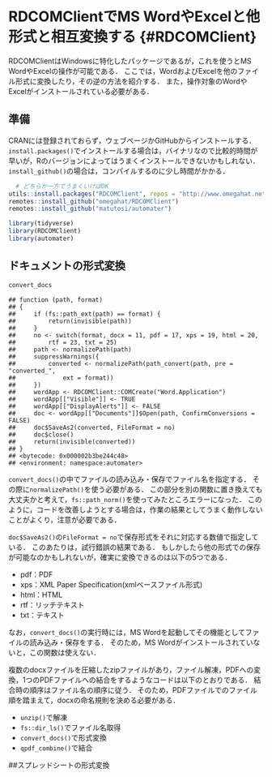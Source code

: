 # RDCOMClientでMS WordやExcelと他形式と相互変換する {#RDCOMClient}

RDCOMClientはWindowsに特化したパッケージであるが，これを使うとMS WordやExcelの操作が可能である．
ここでは，WordおよびExcelを他のファイル形式に変換したり，その逆の方法を紹介する．
また，操作対象のWordやExcelがインストールされている必要がある．

<!--
  # https://github.com/omegahat/RDCOMClient
library(RDCOMClient)
ls("package:RDCOMClient")
-->

## 準備

CRANには登録されておらず，ウェブページかGitHubからインストールする．
`install.packages()`でインストールする場合は，バイナリなので比較的時間が早いが，Rのバージョンによってはうまくインストールできないかもしれない．
`install_github()`の場合は，コンパイルするのに少し時間がかかる．


```r
  # どちらか一方でうまくいけばOK
utils::install.packages("RDCOMClient", repos = "http://www.omegahat.net/R", type = "win.binary")
remotes::install_github("omegahat/RDCOMClient")
remotes::install_github("matutosi/automater")
```


```r
library(tidyverse)
library(RDCOMClient)
library(automater)
```

## ドキュメントの形式変換


```r
convert_docs
```

```
## function (path, format) 
## {
##     if (fs::path_ext(path) == format) {
##         return(invisible(path))
##     }
##     no <- switch(format, docx = 11, pdf = 17, xps = 19, html = 20, 
##         rtf = 23, txt = 25)
##     path <- normalizePath(path)
##     suppressWarnings({
##         converted <- normalizePath(path_convert(path, pre = "converted_", 
##             ext = format))
##     })
##     wordApp <- RDCOMClient::COMCreate("Word.Application")
##     wordApp[["Visible"]] <- TRUE
##     wordApp[["DisplayAlerts"]] <- FALSE
##     doc <- wordApp[["Documents"]]$Open(path, ConfirmConversions = FALSE)
##     doc$SaveAs2(converted, FileFormat = no)
##     doc$close()
##     return(invisible(converted))
## }
## <bytecode: 0x000002b3be244c48>
## <environment: namespace:automater>
```

`convert_docs()`の中でファイルの読み込み・保存でファイル名を指定する．
その際に`normalizePath()`を使う必要がある．
この部分を別の関数に置き換えても大丈夫かと考えて，`fs::path_norm()`を使ってみたところエラーになった．
このように，コードを改善しようとする場合は，作業の結果としてうまく動作しないことがよくり，注意が必要である．

`doc$SaveAs2()`の`FileFormat = no`で保存形式をそれに対応する数値で指定している．
このあたりは，試行錯誤の結果である．
もしかしたら他の形式での保存が可能なのかもしれないが，確実に変換できるのは以下の5つである．

- pdf：PDF
- xps：XML Paper Specification(xmlベースファイル形式)   
- html：HTML   
- rtf：リッチテキスト   
- txt：テキスト   


なお，`convert_docs()`の実行時には，MS Wordを起動してその機能としてファイルの読み込み・保存をする．
そのため，MS Wordがインストールされていないと，この関数は使えない．


複数のdocxファイルを圧縮したzipファイルがあり，ファイル解凍，PDFへの変換，1つのPDFファイルへの結合をするようなコードは以下のとおりである．
結合時の順序はファイル名の順序に従う．
そのため，PDFファイルでのファイル順を踏まえて，docxの命名規則を決める必要がある．

- `unzip()`で解凍   
- `fs::dir_ls()`でファイル名取得   
- `convert_docs()`で形式変換   
- `qpdf_combine()`で結合


##スプレッドシートの形式変換




<!--

```r
files <- 
  "C:/Users/matu/Desktop" %>%
  fs::dir_ls()
files %>%
  purrr::walk(convert_docs, format = "pdf")
```


### 変換実行
  # https://stackoverflow.com/questions/32846741/convert-pdf-file-to-docx/73720411#73720411
  # https://stackoverflow.com/questions/49113503/how-to-convert-docx-to-pdf



```r
library(RDCOMClient)
wordApp <- COMCreate("Word.Application")
wordApp[["Visible"]] <- TRUE
wordApp[["DisplayAlerts"]] <- FALSE
path_To_PDF_File <- "xxx.pdf"
path_To_Word_File <- "xxx.docx"
doc <- 
  wordApp[["Documents"]]$Open(normalizePath(path_To_PDF_File), 
    ConfirmConversions = FALSE)
doc$SaveAs2(path_To_Word_File)
```

### ラッパー関数


```r
library(RDCOMClient)
pdf2docx <- function(pdf, docx = NULL){
  if(is.null(docx)){
    docx <- paste0(getwd(), sub("pdf", "docx", pdf))
  }
  wordApp <- RDCOMClient::COMCreate("Word.Application")
  wordApp[["Visible"]] <- TRUE
  wordApp[["DisplayAlerts"]] <- FALSE
  doc <- 
    wordApp[["Documents"]]$Open(normalizePath(pdf), ConfirmConversions = FALSE)
  doc$SaveAs2(docx)
  doc$close()
}

wd <- "d:/matu/work/tmp/"
setwd(wd)
path_docx <- function(path_pdf){
  if(grepl("[A-z]:", path_pdf)){
    return(sub("pdf", "docx", path_pdf))
  }
  path <- file.path(getwd(), sub("pdf", "docx", path_pdf))
  return(sub("//", "/", path))
}
testthat::expect_equal(path_docx("a.pdf"                 ), "d:/matu/work/tmp/a.docx"     )
testthat::expect_equal(path_docx("d:/matu/work/tmp/a.pdf"), "d:/matu/work/tmp/a.docx"     )
testthat::expect_equal(path_docx("test/a.pdf"            ), "d:/matu/work/tmp/test/a.docx")
testthat::expect_equal(path_docx("/test/a.pdf"           ), "d:/matu/work/tmp/test/a.docx")
```


```
ワードの新規ファイル作成
  # https://stackoverflow.com/questions/67378245/r-rdcomclient-find-and-replace-in-word-doc
  #   https://andrisignorell.github.io/DescTools/reference/GetNewWrd.html
  # library(tidyverse)
  # library(RDCOMClient)
  # wordApp <- COMCreate("Word.Application")
  # wordApp[["Visible"]] <- TRUE
  # wordApp[["DisplayAlerts"]] <- FALSE
  # doc <- wordApp[["Documents"]]$Add()
  # path <- normalizePath("D:/matu/work/ToDo/retc/doc/test.docx")
  # doc$SaveAs(path)
  # wordApp$quit()
```
